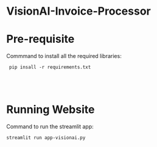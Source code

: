 # VisionAI-Invoice-Processor

<h1>Pre-requisite</h1>
Commmand to install all the required libraries:

<code> pip insall -r requirements.txt </code>

<br><br>
<h1>Running Website</h1>

Command to run the streamlit app:

<code>streamlit run app-visionai.py </code>

